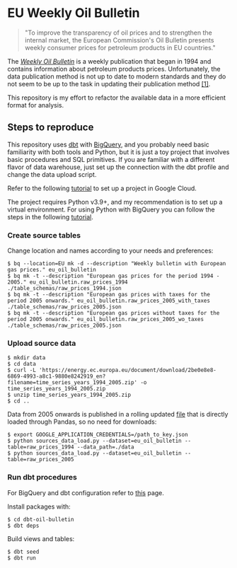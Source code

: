 # EU Weekly Oil Bulletin

> "To improve the transparency of oil prices and to strengthen the internal market, the European Commission's Oil Bulletin presents weekly consumer prices for petroleum products in EU countries."

The [_Weekly Oil Bulletin_](https://energy.ec.europa.eu/data-and-analysis/weekly-oil-bulletin_en) is a weekly publication that began in 1994 and contains information about petroleum products prices. Unfortunately, the data publication method is not up to date to modern standards and they do not seem to be up to the task in updating their publication method [[1]](https://stackoverflow.com/questions/36031997/oil-bulletin-weekly-fuel-data-import-to-r).

This repository is my effort to refactor the available data in a more efficient format for analysis.

## Steps to reproduce

This repository uses [dbt](https://www.getdbt.com) with [BigQuery](https://cloud.google.com/bigquery), and you probably need basic familiarity with both tools and Python, but it is just a toy project that involves basic procedures and SQL primitives. If you are familiar with a different flavor of data warehouse, just set up the connection with the dbt profile and change the data upload script.

Refer to the following [tutorial](https://cloud.google.com/resource-manager/docs/creating-managing-projects) to set up a project in Google Cloud.

The project requires Python v3.9+, and my recommendation is to set up a virtual environment. For using Python with BigQuery you can follow the steps in the following [tutorial](https://codelabs.developers.google.com/codelabs/cloud-bigquery-python).

### Create source tables

Change location and names according to your needs and preferences:

```
$ bq --location=EU mk -d --description "Weekly bulletin with European gas prices." eu_oil_bulletin
$ bq mk -t --description "European gas prices for the period 1994 - 2005." eu_oil_bulletin.raw_prices_1994 ./table_schemas/raw_prices_1994.json
$ bq mk -t --description "European gas prices with taxes for the period 2005 onwards." eu_oil_bulletin.raw_prices_2005_with_taxes ./table_schemas/raw_prices_2005.json
$ bq mk -t --description "European gas prices without taxes for the period 2005 onwards." eu_oil_bulletin.raw_prices_2005_wo_taxes ./table_schemas/raw_prices_2005.json
```

### Upload source data

```
$ mkdir data
$ cd data
$ curl -L 'https://energy.ec.europa.eu/document/download/2be0e8e8-6869-4993-a8c1-9880e8242919_en?filename=time_series_years_1994_2005.zip' -o time_series_years_1994_2005.zip
$ unzip time_series_years_1994_2005.zip
$ cd ..
```

Data from 2005 onwards is published in a rolling updated [file](https://ec.europa.eu/energy/observatory/reports/Oil_Bulletin_Prices_History.xlsx) that is directly loaded through Pandas, so no need for downloads:

```
$ export GOOGLE_APPLICATION_CREDENTIALS=/path_to_key.json
$ python sources_data_load.py --dataset=eu_oil_bulletin --table=raw_prices_1994 --data_path=./data
$ python sources_data_load.py --dataset=eu_oil_bulletin --table=raw_prices_2005
```

### Run dbt procedures

For BigQuery and dbt configuration refer to [this](https://docs.getdbt.com/reference/warehouse-profiles/bigquery-profile#overview-of-dbt-bigquery) page.

Install packages with:

```
$ cd dbt-oil-bulletin
$ dbt deps
```

Build views and tables:

```
$ dbt seed
$ dbt run
```

